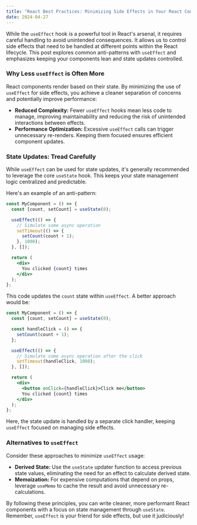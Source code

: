 ```yaml
---
title: "React Best Practices: Minimizing Side Effects in Your React Components"
date: 2024-04-27
---
```


While the `useEffect` hook is a powerful tool in React's arsenal, it requires 
careful handling to avoid unintended consequences. It allows us to control 
side effects that need to be handled at different points within the React 
lifecycle. This post explores common anti-patterns with `useEffect` and 
emphasizes keeping your components lean and state updates controlled.

### Why Less `useEffect` is Often More

React components render based on their state. By minimizing the use of 
`useEffect` for side effects, you achieve a cleaner separation of concerns and 
potentially improve performance:

* **Reduced Complexity:** Fewer `useEffect` hooks mean less code to manage, 
improving maintainability and reducing the risk of unintended interactions 
between effects.
* **Performance Optimization:** Excessive `useEffect` calls can trigger 
unnecessary re-renders. Keeping them focused ensures efficient component updates.

### State Updates: Tread Carefully

While `useEffect` can be used for state updates, it's generally recommended to 
leverage the core `useState` hook. This keeps your state management logic 
centralized and predictable.

Here's an example of an anti-pattern:

```jsx
const MyComponent = () => {
  const [count, setCount] = useState(0);

  useEffect(() => {
    // Simulate some async operation
    setTimeout(() => {
      setCount(count + 1);
    }, 1000);
  }, []);

  return (
    <div>
      You clicked {count} times
    </div>
  );
};
```

This code updates the `count` state within `useEffect`. A better approach would be:

```jsx
const MyComponent = () => {
  const [count, setCount] = useState(0);

  const handleClick = () => {
    setCount(count + 1);
  };

  useEffect(() => {
    // Simulate some async operation after the click
    setTimeout(handleClick, 1000);
  }, []);

  return (
    <div>
      <button onClick={handleClick}>Click me</button>
      You clicked {count} times
    </div>
  );
};
```

Here, the state update is handled by a separate click handler, keeping `useEffect` 
focused on managing side effects.

### Alternatives to `useEffect`

Consider these approaches to minimize `useEffect` usage:

* **Derived State:** Use the `useState` updater function to access previous state 
values, eliminating the need for an effect to calculate derived state.
* **Memoization:** For expensive computations that depend on props, leverage 
`useMemo` to cache the result and avoid unnecessary re-calculations.

By following these principles, you can write cleaner, more performant React 
components with a focus on state management through `useState`. Remember, 
`useEffect` is your friend for side effects, but use it judiciously!

